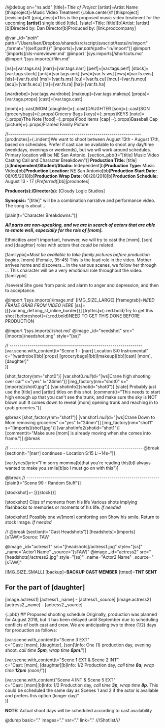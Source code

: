 //@debug on="ns.add"
[title]=*Title of Project*
[artist]=Artist Name
[thisproject]=Music Video Treatment
{:.blue.center}# [thisproject]
[revision]=1f
[proj_desc]=This is the proposed music video treatment for the upcoming **[artist]** single titled [title].
[slate]=Title: [title][b]Artist: [artist][b]Directed by: Dan Director[b]Produced by: [link.prodcompany]

@var _id="_path_" path="/Users/ken/Dropbox/shared/src/script/avscript/tests/in/import" _format="{{self.path}}"
[imports]=[var._path_(path="in/import")]
@import '[imports]/cls-noreviewer.md'
@import '[sys.imports]/shortcuts.md'
@import '[sys.imports]/film.md'

[ns]=[var.tags.ns]
[narr]=[var.tags.narr]
[perf]=[var.tags.perf]
[stock]=[var.tags.stock]
[unk]=[var.tags.unk]
[ws]=[var.fs.ws]
[ews]=[var.fs.ews]
[els]=[var.fs.els]
[ms]=[var.fs.ms]
[cu]=[var.fs.cu]
[mcu]=[var.fs.mcu]
[ecu]=[var.fs.ecu]
[ra]=[var.fs.ra]
[ha]=[var.fs.ha]

[wardrobe]=[var.tags.wardrobe]
[makeup]=[var.tags.makeup]
[props]=[var.tags.props]
[cast]=[var.tags.cast]


[mom]={:.cast}MOM
[daughter]={:.cast}DAUGHTER
[son]={:.cast}SON
[grocerybags]={:.props}Grocery Bags
[keys]={:.props}KEYS
[note]={:.props}The Note
[food]={:.props}Food items
[cap]={:.props}Baseball Cap
[picture]={:.props}Framed Family Picture

//-------------------------------------------------------------------
[prodnotes]={:.indent}We want to shoot between August 13th - August 17th, based on schedules. Prefer if cast can be available to shoot any day/time (weekdays, evenings or weekends), but we will work around schedules. Primary location will be NE San Antonio. 
[section_pbb(t="[title] Music Video Casting Call and Character Breakdown")]
**Production Title:** [title][b]**Independent/Student/Studio:** Independent[b]**Production Type:** Music Video[bb]**Production Location:** NE San Antonio[bb]**Production Start Date:** 08/05/2018[b]**Production Wrap Date:** 08/20/2018[b]**Production Schedule:** August 13 - 17 (*Preferred*)[bb][prodnotes]

**Producer(s):/Director(s):** [Cloudy Logic Studios]

**Synopsis:** "[title]" will be a combination narrative and performance video. The song is about ...

[plain(t="Character Breakdowns:")]

***All parts are non-speaking, and we are in search of actors that are able to emote well, especially for the role of [mom].***

Ethnicities aren't important, however, we will try to cast the [mom], [son] and [daughter] roles with actors that *could be* related.

[familypix]=*Must be available to take family pictures before production begins.*
[mom] (Female, 35-45) This is the lead role in the video. Mother arrives home and discovers... In the various scenes, we follow her through ... This character will be a very emotional role throughout the video. [familypix] 

//several She goes from panic and alarm to anger and depression, and then to acceptance. 

@import '[sys.imports]/image.md'
[IMG_SIZE_LARGE]
[framegrab]=*NEED FRAME GRAB FROM VIDEO HERE*
[ss]=[{{var.img_def.img_st_inline_border}}]
[trythis]={:.red.bold}Try to get this shot
[beforeshoot]={:.red.bold}NEED TO GET THIS DONE BEFORE PRODUCTION

@import '[sys.imports]/shot.md'
@image _id="needshot" src="[imports]/needshot.png" style="[ss]"

// -------------------------------------------------------------------
[var.scene.with_content(t="Scene 1 - [narr] Location S:0 Instrumental"   \
       c="[wardrobe][bb][props] [grocerybags][bb][makeup][bb][cast] [mom], [daughter]" \
)]

[shot_factory(nm="shot0")]
[var.shot0._null_(d="[ws]Crane high shooting over car" c="yes" l="24mm")]
[img_factory(nm="shot0" s="[imports]/shot0.jpg")]
[var.shotinfo2(shotid="shot0")]
[slate]
Probably just use the [title] and [artist] titles on this shot.
[comment(t="This needs to start high enough up that you can't see the trunk, and make sure the sky is NOT blown out! It comes down to reveal [mom] opening trunk and reaching in to grab groceries.")]

@break
[shot_factory(nm="shot1")]
[var.shot1._null_(d="[ws]Crane Down to Mom removing groceries" c="yes" l="24mm")]
[img_factory(nm="shot1" s="[imports]/shot1.jpg")]
[var.shotinfo2(shotid="shot1")]
[comment(t="Make sure [mom] is already moving when she comes into frame.")]
@break

// -------------------------------------------------------------------
@break
[section(t="[narr] continues - Location S:15 L:~14s-")]

[var.lyrics(lyric="I'm sorry momma[b]that you're reading this[b]I always wanted to make you smile[b]so I must go on with this")]

@break
// -------------------------------------------------------------------
[plain(t="Scene 99 - Random Stuff")]

[stockshot]=- [{{stock}}]

[stockshot] Clips of moments from his life
Various shots implying flashbacks to memories or moments of his life. *If needed*

[stockshot] Possibly one w/[mom] comforting son
Show his smile. Return to stock image. *If needed*

//
@break
[section(t="Cast Headshots")]
[headshots]=[imports]
[sTAW]=Source: TAW

@image _id="actress1" src="[headshots]/actress1.jpg" style="[ss]" _name="Actor1 Name" _source="[sTAW]"
@image _id="actress2" src="[headshots]/actress2.jpg" style="[ss]" _name="Actor2 Name" _source="[sTAW]"


[IMG_SIZE_SMALL]
[backup]=**BACKUP CAST MEMBER**
[tnted]=**TNT SENT**

## For the part of [daughter]
[image.actress1] [actress1._name] - [actress1._source]
[image.actress2] [actress2._name] - [actress2._source]

{:.pbb} ## Proposed shooting schedule
Originally, production was planned for August 2018, but it has been delayed until September due to scheduling conflicts of both cast and crew. We are anticipating two to three (1/2) days for production as follows:

[var.scene.with_content(t="Scene 3 EXT" \
    c="Cast: [mom], [daughter], [son]\Info: One (1) production day, evening shoot, *call time **5pm**, wrap time **8pm***.")]

[var.scene.with_content(t="Scene 1 EXT & Scene 2 INT" \
    c="Cast: [mom], [daughter][b]Info: 1/2 Production day, *call time **8a**, wrap time **12pm** (noon)*")]

[var.scene.with_content("Scene 4 INT & Scene 5 EXT" \
    c="Cast: [mom][b]Info: 1/2 Production day, *call time **3p**, wrap time **8p***. This could be scheduled the same day as Scenes 1 and 2 if the actor is available and prefers this option (longer day)" \
)]

**NOTE:** Actual shoot days will be scheduled according to cast availability

@dump basic="." images="." var="." link="."
///Shotlist///
